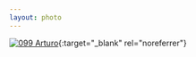 ```yaml
---
layout: photo
---
```


[![099 Arturo](https://c2.staticflickr.com/6/5627/22263499182_c2eba9a162_c.jpg)](https://www.flickr.com/photos/131440297@N08/22263499182/){:target="_blank" rel="noreferrer"}
